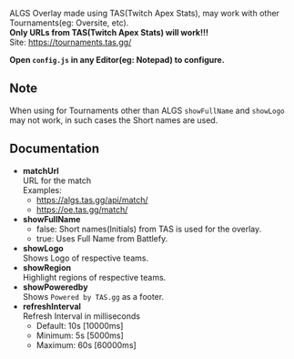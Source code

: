 ALGS Overlay made using TAS(Twitch Apex Stats), may work with other Tournaments(eg: Oversite, etc).<br>
**Only URLs from TAS(Twitch Apex Stats) will work!!!**<br>
Site: https://tournaments.tas.gg/

**Open `config.js` in any Editor(eg: Notepad) to configure.**

## Note
When using for Tournaments other than ALGS `showFullName` and `showLogo` may not work, in such cases the Short names are used.

## Documentation
- **matchUrl**<br>
    URL for the match<br>
    Examples:<br>
    - https://algs.tas.gg/api/match/<matchId><br>
    - https://oe.tas.gg/match/<matchId>
- **showFullName**<br>
  - false: Short names(Initials) from TAS is used for the overlay.
  - true: Uses Full Name from Battlefy.
- **showLogo**<br>
    Shows Logo of respective teams.
- **showRegion**<br>
    Highlight regions of respective teams.
- **showPoweredby**<br>
    Shows `Powered by TAS.gg` as a footer.
- **refreshInterval**<br>
    Refresh Interval in milliseconds
    - Default: 10s [10000ms]
    - Minimum: 5s [5000ms]
    - Maximum: 60s [60000ms]
